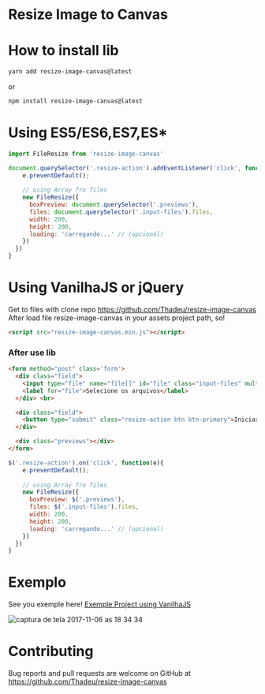 # Resize Image to Canvas

# How to install lib

```bash
yarn add resize-image-canvas@latest
```

or 

```bash
npm install resize-image-canvas@latest
```

# Using ES5/ES6,ES7,ES*

```javascript
import FileResize from 'resize-image-canvas'

document.querySelector('.resize-action').addEventListener('click', function(e){
    e.preventDefault();
    
    // using Array fro files
    new FileResize({
      boxPreview: document.querySelector('.previews'), 
      files: document.querySelector('.input-files').files, 
      width: 200, 
      height: 200,
      loading: 'carregando...' // (opcional)
    })
  })
}
```

# Using VanilhaJS or jQuery

Get to files with clone repo https://github.com/Thadeu/resize-image-canvas
After load file resize-image-canvas in your assets project path, so!

```html
<script src="resize-image-canvas.min.js"></script> 
```

### After use lib

```html
<form method="post" class='form'>
  <div class="field">
    <input type="file" name="file[]" id="file" class="input-files" multiple> 
    <label for="file">Selecione os arquivos</label>
  </div> <br>

  <div class="field">
    <button type="submit" class="resize-action btn btn-primary">Iniciar</button>
  </div>

  <div class="previews"></div>
</form>
```

```javascript
$('.resize-action').on('click', function(e){
    e.preventDefault();
    
    // using Array fro files
    new FileResize({
      boxPreview: $('.previews'), 
      files: $('.input-files').files, 
      width: 200, 
      height: 200,
      loading: 'carregando...' // (opcional)
    })
  })
}
```

# Exemplo

See you exemple here! [Exemple Project using VanilhaJS](https://github.com/Thadeu/resize-image-to-fit)

![captura de tela 2017-11-06 as 18 34 34](https://user-images.githubusercontent.com/77889/32465128-2be43768-c321-11e7-9cd0-5ec4abedc8a2.png)

# Contributing

Bug reports and pull requests are welcome on GitHub at https://github.com/Thadeu/resize-image-canvas
